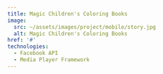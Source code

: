 ```yaml
---
title: Magic Children's Coloring Books
image: 
  src: ~/assets/images/project/mobile/story.jpg
  alt: Magic Children's Coloring Books
href: '#'
technologies:
  - Facebook API
  - Media Player Framework
---
```

